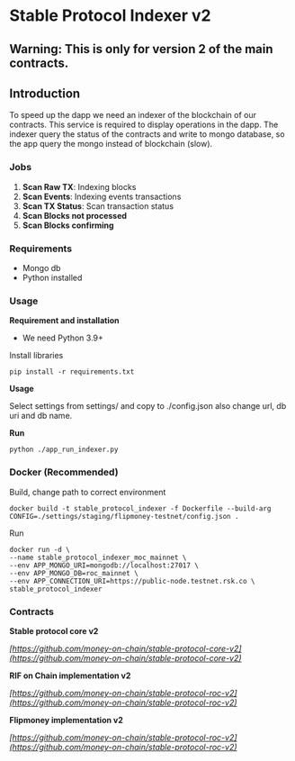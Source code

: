 # Stable Protocol Indexer v2

## Warning: This is only for version 2 of the main contracts. 

## Introduction

To speed up the dapp we need an indexer of the blockchain of our contracts. 
This service is required to display operations in the dapp.  The indexer query the status of the contracts and write to mongo database, so the app query the mongo instead of blockchain (slow).

### Jobs

 1. **Scan Raw TX**: Indexing blocks
 2. **Scan Events**: Indexing events transactions
 3. **Scan TX Status**: Scan transaction status
 4. **Scan Blocks not processed**
 5. **Scan Blocks confirming**
 

### Requirements

* Mongo db
* Python installed

### Usage

**Requirement and installation**
 
* We need Python 3.9+

Install libraries

`pip install -r requirements.txt`

**Usage**

Select settings from settings/ and copy to ./config.json also change url, db uri and db name. 

**Run**

`python ./app_run_indexer.py `


### Docker (Recommended)

Build, change path to correct environment

```
docker build -t stable_protocol_indexer -f Dockerfile --build-arg CONFIG=./settings/staging/flipmoney-testnet/config.json .
```

Run

```
docker run -d \
--name stable_protocol_indexer_moc_mainnet \
--env APP_MONGO_URI=mongodb://localhost:27017 \
--env APP_MONGO_DB=roc_mainnet \
--env APP_CONNECTION_URI=https://public-node.testnet.rsk.co \
stable_protocol_indexer
```

### Contracts


**Stable protocol core v2**

*[https://github.com/money-on-chain/stable-protocol-core-v2](https://github.com/money-on-chain/stable-protocol-core-v2)*

**RIF on Chain implementation v2**

*[https://github.com/money-on-chain/stable-protocol-roc-v2](https://github.com/money-on-chain/stable-protocol-roc-v2)*

**Flipmoney implementation v2**

*[https://github.com/money-on-chain/stable-protocol-roc-v2](https://github.com/money-on-chain/stable-protocol-roc-v2)*
